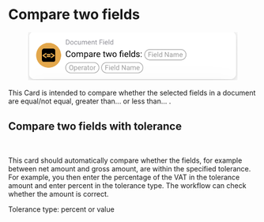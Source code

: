 # Compare two fields

<figure><img src="../../../../.gitbook/assets/image (21).png" alt=""><figcaption></figcaption></figure>

This Card is intended to compare whether the selected fields in a document are equal/not equal, greater than... or less than... .

## Compare two fields with tolerance

<figure><img src="https://lh7-us.googleusercontent.com/Qt90tjmjcLT32G-mRq3JeDC5rAL5Lkpk9jBhYFRoMF-jL0OPvJ4iKcmCz3FEn_L4WHysgTLRrlmr10ti4UJ1bojAQ57KBMXqySuykBFlQQWQ7dw7EJpr9Bw-th_1p4bA2_sGLUV6blAy1DblD4HFBVs" alt=""><figcaption></figcaption></figure>

This card should automatically compare whether the fields, for example between net amount and gross amount, are within the specified tolerance. For example, you then enter the percentage of the VAT in the tolerance amount and enter percent in the tolerance type. The workflow can check whether the amount is correct.

Tolerance type: percent or value
